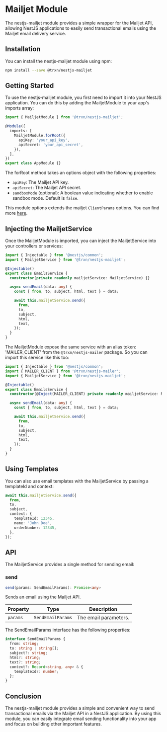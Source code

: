 # Mailjet Module

The nestjs-mailjet module provides a simple wrapper for the Mailjet API,
allowing NestJS applications to easily send transactional emails using the
Mailjet email delivery service.

## Installation

You can install the nestjs-mailjet module using npm:

```bash
npm install --save @trxn/nestjs-mailjet
````

## Getting Started

To use the nestjs-mailjet module, you first need to import it into your NestJS
application. You can do this by adding the MailjetModule to your app's imports array:

```ts
import { MailjetModule } from '@trxn/nestjs-mailjet';

@Module({
  imports: [
    MailjetModule.forRoot({
      apiKey: 'your_api_key',
      apiSecret: 'your_api_secret',
    }),
  ],
})
export class AppModule {}
```

The forRoot method takes an options object with the following properties:

- `apiKey`: The Mailjet API key.
- `apiSecret`: The Mailjet API secret.
- `sandboxMode` (optional): A boolean value indicating whether to enable sandbox mode. Default is `false`.

This module options extends the mailjet `ClientParams` options. You can find more [here](https://www.npmjs.com/package/node-mailjet).

## Injecting the MailjetService

Once the MailjetModule is imported, you can inject the MailjetService into your controllers or services:

```ts
import { Injectable } from '@nestjs/common';
import { MailjetService } from '@trxn/nestjs-mailjet';

@Injectable()
export class EmailsService {
  constructor(private readonly mailjetService: MailjetService) {}

  async sendEmail(data: any) {
    const { from, to, subject, html, text } = data;

    await this.mailjetService.send({
      from,
      to,
      subject,
      html,
      text,
    });
  }
}
```

The MailjetModule expose the same service with an alias token: 'MAILER_CLIENT' from the `@trxn/nestjs-mailer` package. So you can import this service like this too:

```ts
import { Injectable } from '@nestjs/common';
import { MAILER_CLIENT } from '@trxn/nestjs-mailer';
import { MailjetService } from '@trxn/nestjs-mailjet';

@Injectable()
export class EmailsService {
  constructor(@Inject(MAILER_CLIENT) private readonly mailjetService: MailjetService) {}

  async sendEmail(data: any) {
    const { from, to, subject, html, text } = data;

    await this.mailjetService.send({
      from,
      to,
      subject,
      html,
      text,
    });
  }
}
```

## Using Templates

You can also use email templates with the MailjetService by passing a templateId and context:

```ts
await this.mailjetService.send({
  from,
  to,
  subject,
  context: {
    templateId: 12345,
    name: 'John Doe',
    orderNumber: 12345,
  },
});
```

## API

The MailjetService provides a single method for sending email:

### send

```ts
send(params: SendEmailParams): Promise<any>
````

Sends an email using the Mailjet API.

| Property | Type | Description |
| --- | --- | --- |
| `params` | `SendEmailParams` | The email parameters. |

The SendEmailParams interface has the following properties:

```ts
interface SendEmailParams {
  from: string;
  to: string | string[];
  subject?: string;
  html?: string;
  text?: string;
  context?: Record<string, any> & {
    templateId?: number;
  };
}
```

## Conclusion

The nestjs-mailjet module provides a simple and convenient way to send transactional emails via the Mailjet API in a NestJS application. By using this module, you can easily integrate email sending functionality into your app and focus on building other important features.
